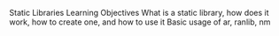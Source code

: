 Static Libraries
Learning Objectives
What is a static library, how does it work, how to create one, and how to use it
Basic usage of ar, ranlib, nm
